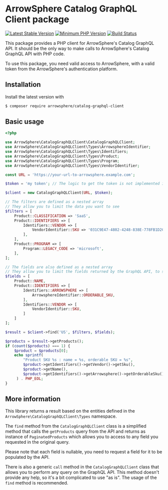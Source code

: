 # ArrowSphere Catalog GraphQL Client package

[![Latest Stable Version](https://img.shields.io/packagist/v/arrowsphere/catalog-graphql-client)](https://packagist.org/packages/arrowsphere/catalog-graphql-client)
[![Minimum PHP Version](https://img.shields.io/packagist/php-v/arrowsphere/catalog-graphql-client)](https://img.shields.io/packagist/php-v/arrowsphere/catalog-graphql-client)
[![Build Status](https://img.shields.io/github/workflow/status/ArrowSphere/catalog-graphql-client/CI)](https://github.com/ArrowSphere/catalog-graphql-client/actions)

This package provides a PHP client for ArrowSphere's Catalog GraphQL API.
It should be the only way to make calls to ArrowSphere's Catalog GraphQL API with PHP code.

To use this package, you need valid access to ArrowSphere, with a valid token from the ArrowSphere's authentication platform.

## Installation

Install the latest version with

```bash
$ composer require arrowsphere/catalog-graphql-client
```

## Basic usage

```php
<?php

use ArrowSphere\CatalogGraphQLClient\CatalogGraphQLClient;
use ArrowSphere\CatalogGraphQLClient\Types\ArrowsphereIdentifier;
use ArrowSphere\CatalogGraphQLClient\Types\Identifiers;
use ArrowSphere\CatalogGraphQLClient\Types\Product;
use ArrowSphere\CatalogGraphQLClient\Types\Program;
use ArrowSphere\CatalogGraphQLClient\Types\VendorIdentifier;

const URL = 'https://your-url-to-arrowsphere.example.com';

$token = 'my token'; // The logic to get the token is not implemented in this package

$client = new CatalogGraphQLClient(URL, $token);

// The filters are defined as a nested array
// They allow you to limit the data you want to see
$filters = [
    Product::CLASSIFICATION => 'SaaS',
    Product::IDENTIFIERS => [
        Identifiers::VENDOR => [
            VendorIdentifier::SKU => '031C9E47-4802-4248-838E-778FB1D2CC05',
        ],
    ],
    Product::PROGRAM => [
        Program::LEGACY_CODE => 'microsoft',
    ],
];

// The fields are also defined as a nested array
// They allow you to limit the fields returned by the GraphQL API, to see only the necessary fields for your need
$fields = [
    Product::NAME,
    Product::IDENTIFIERS => [
        Identifiers::ARROWSPHERE => [
            ArrowsphereIdentifier::ORDERABLE_SKU,
        ],
        Identifiers::VENDOR => [
            VendorIdentifier::SKU,
        ]
    ]
];

$result = $client->find('US', $filters, $fields);

$products = $result->getProducts();
if (count($products) === 1) {
    $product = $products[0];
    echo sprintf(
        "Product SKU %s : name = %s, orderable SKU = %s",
        $product->getIdentifiers()->getVendor()->getSku(),
        $product->getName(),
        $product->getIdentifiers()->getArrowsphere()->getOrderableSku()
     ) . PHP_EOL;
}

```

## More information
This library returns a result based on the entities defined in the ```ArrowSphere\CatalogGraphQLClient\Types``` namespace.

The ```find``` method from the ```CatalogGraphQLClient``` class is a simplified method that calls the ```getProducts``` query from the API and returns as instance of ```PaginatedProducts``` which allows you to access to any field you requested in the original query.

Please note that each field is nullable, you need to request a field for it to be populated by the API.

There is also a generic ```call``` method in the ```CatalogGraphQLClient``` class that allows you to perform any query on the GraphQL API. This method doesn't provide any help, so it's a bit complicated to use "as is". The usage of the ```find``` method is recommended.
